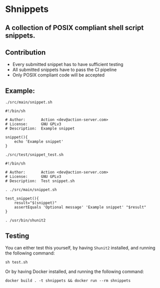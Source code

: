 # Shnippets

## A collection of POSIX compliant shell script snippets.

## Contribution 
* Every submitted snippet has to have sufficient testing
* All submitted snippets have to pass the CI pipeline
* Only POSIX compliant code will be accepted


## Example:
`./src/main/snippet.sh`
```
#!/bin/sh

# Author:       Action <dev@action-server.com>
# License:      GNU GPLv3
# Description:  Example snippet

snippet(){
	echo 'Example snippet'
}
```

`./src/test/snippet_test.sh`
```
#!/bin/sh

# Author:       Action <dev@action-server.com>
# License:      GNU GPLv3
# Description:  Test snippet.sh

. ./src/main/snippet.sh

test_snippet(){
	result="$(snippet)"
	assertEquals 'Optional message' 'Example snippet' "$result"
}

. /usr/bin/shunit2
```

## Testing
You can either test this yourself, by having `Shunit2` installed, and running the following command:
```
sh test.sh
```
Or by having Docker installed, and running the following command:
```
docker build . -t shnippets && docker run --rm shnippets
```
